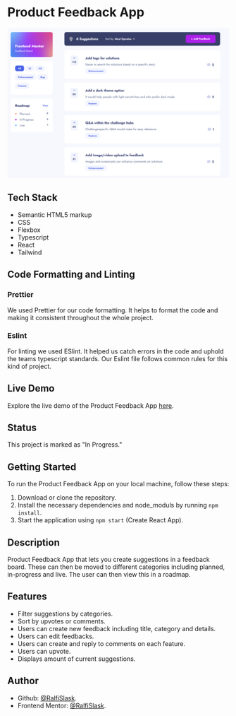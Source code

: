# Product Feedback App

![Product-Feedback-App](./preview.PNG)

## Tech Stack

- Semantic HTML5 markup
- CSS
- Flexbox
- Typescript
- React
- Tailwind

## Code Formatting and Linting

### Prettier

We used Prettier for our code formatting. It helps to format the code and making it consistent throughout the whole project.

### Eslint

For linting we used ESlint. It helped us catch errors in the code and uphold the teams typescript standards. Our Eslint file
follows common rules for this kind of project.

## Live Demo

Explore the live demo of the Product Feedback App [here](https://ralfislask.github.io/Product-Feedback-App/).

## Status

This project is marked as "In Progress."

## Getting Started

To run the Product Feedback App on your local machine, follow these steps:

1. Download or clone the repository.
2. Install the necessary dependencies and node_moduls by running `npm install`.
3. Start the application using `npm start` (Create React App).

## Description

Product Feedback App that lets you create suggestions in a feedback board. These can then be moved to different categories including planned, in-progress and live. The user can then view this in a roadmap.

## Features

- Filter suggestions by categories.
- Sort by upvotes or comments.
- Users can create new feedback including title, category and details.
- Users can edit feedbacks.
- Users can create and reply to comments on each feature.
- Users can upvote.
- Displays amount of current suggestions.

## Author

- Github: [@RalfiSlask](https://github.com/RalfiSlask).
- Frontend Mentor: [@RalfiSlask](https://www.frontendmentor.io/profile/RalfiSlask).
